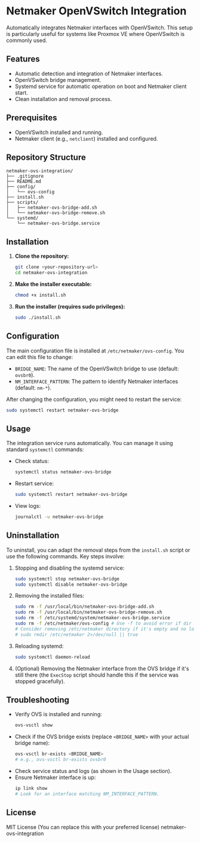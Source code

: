 # Netmaker OpenVSwitch Integration

Automatically integrates Netmaker interfaces with OpenVSwitch. This setup is particularly useful for systems like Proxmox VE where OpenVSwitch is commonly used.

## Features
- Automatic detection and integration of Netmaker interfaces.
- OpenVSwitch bridge management.
- Systemd service for automatic operation on boot and Netmaker client start.
- Clean installation and removal process.

## Prerequisites
- OpenVSwitch installed and running.
- Netmaker client (e.g., `netclient`) installed and configured.

## Repository Structure

```
netmaker-ovs-integration/
├── .gitignore
├── README.md
├── config/
│   └── ovs-config
├── install.sh
├── scripts/
│   ├── netmaker-ovs-bridge-add.sh
│   └── netmaker-ovs-bridge-remove.sh
└── systemd/
    └── netmaker-ovs-bridge.service
```

## Installation

1.  **Clone the repository:**
    ```bash
    git clone <your-repository-url>
    cd netmaker-ovs-integration
    ```

2.  **Make the installer executable:**
    ```bash
    chmod +x install.sh
    ```

3.  **Run the installer (requires sudo privileges):**
    ```bash
    sudo ./install.sh
    ```

## Configuration
The main configuration file is installed at `/etc/netmaker/ovs-config`. You can edit this file to change:
-   `BRIDGE_NAME`: The name of the OpenVSwitch bridge to use (default: `ovsbr0`).
-   `NM_INTERFACE_PATTERN`: The pattern to identify Netmaker interfaces (default: `nm-*`).

After changing the configuration, you might need to restart the service:
```bash
sudo systemctl restart netmaker-ovs-bridge
```

## Usage
The integration service runs automatically. You can manage it using standard `systemctl` commands:

* Check status:
    ```bash
    systemctl status netmaker-ovs-bridge
    ```

* Restart service:
    ```bash
    sudo systemctl restart netmaker-ovs-bridge
    ```

* View logs:
    ```bash
    journalctl -u netmaker-ovs-bridge
    ```

## Uninstallation
To uninstall, you can adapt the removal steps from the `install.sh` script or use the following commands. Key steps involve:

1.  Stopping and disabling the systemd service:
    ```bash
    sudo systemctl stop netmaker-ovs-bridge
    sudo systemctl disable netmaker-ovs-bridge
    ```
2.  Removing the installed files:
    ```bash
    sudo rm -f /usr/local/bin/netmaker-ovs-bridge-add.sh
    sudo rm -f /usr/local/bin/netmaker-ovs-bridge-remove.sh
    sudo rm -f /etc/systemd/system/netmaker-ovs-bridge.service
    sudo rm -f /etc/netmaker/ovs-config # Use -f to avoid error if dir doesn't exist
    # Consider removing /etc/netmaker directory if it's empty and no longer needed
    # sudo rmdir /etc/netmaker 2>/dev/null || true
    ```
3.  Reloading systemd:
    ```bash
    sudo systemctl daemon-reload
    ```
4.  (Optional) Removing the Netmaker interface from the OVS bridge if it's still there (the `ExecStop` script should handle this if the service was stopped gracefully).

## Troubleshooting
* Verify OVS is installed and running:
    ```bash
    ovs-vsctl show
    ```
* Check if the OVS bridge exists (replace `<BRIDGE_NAME>` with your actual bridge name):
    ```bash
    ovs-vsctl br-exists <BRIDGE_NAME>
    # e.g., ovs-vsctl br-exists ovsbr0
    ```
* Check service status and logs (as shown in the Usage section).
* Ensure Netmaker interface is up:
    ```bash
    ip link show
    # Look for an interface matching NM_INTERFACE_PATTERN.
    ```

## License
MIT License (You can replace this with your preferred license)
netmaker-ovs-integration
